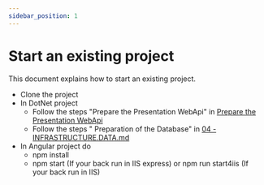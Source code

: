 ```yaml
---
sidebar_position: 1
---
```


# Start an existing project
This document explains how to start an existing  project.   


* Clone the project
* In DotNet project
  * Follow the steps "Prepare the Presentation WebApi" in [Prepare the Presentation WebApi](../../40-DeveloperGuide/40-Back/10-PresentationApiProject.md)
  * Follow the steps " Preparation of the Database" in [04 - INFRASTRUCTURE.DATA.md](../../40-DeveloperGuide/40-Back/30-InfrastructureDataProject.md)
* In Angular project do  
  * npm install
  * npm start (If your back run in IIS express) or npm run start4iis (If your back run in IIS)
